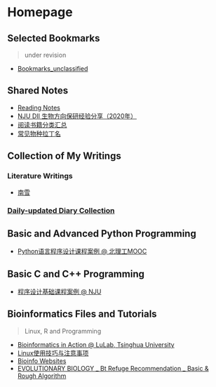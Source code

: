 # Homepage
## Selected Bookmarks
> under revision

* [Bookmarks_unclassified](bookmarks/main)

## Shared Notes
* [Reading Notes](https://liuyujie0136.gitbook.io/reading-notes/)
* [NJU DII 生物方向保研经验分享（2020年）](notes/DII_Bio2020)
* [阅读书籍分类汇总](notes/books)
* [常见物种拉丁名](notes/latin)

## Collection of My Writings
### Literature Writings
* [南雪](writings/南雪)

### [Daily-updated Diary Collection](diary/diary_collection.md)

## Basic and Advanced Python Programming
* [Python语言程序设计课程案例 @ 北理工MOOC](python/python_mooc_BIT)

## Basic C and C++ Programming
* [程序设计基础课程案例 @ NJU](c/c_NJU)

## Bioinformatics Files and Tutorials
> Linux, R and Programming

* [Bioinformatics in Action @ LuLab, Tsinghua University](https://lulab2.gitbook.io/teaching/)
* [Linux使用技巧与注意事项](bioinfo/linux_tips)
* [Bioinfo Websites](bioinfo/bioinfo_websites)
* [EVOLUTIONARY BIOLOGY _ Bt Refuge Recommendation _ Basic & Rough Algorithm](bioinfo/EVOL_BtRefuge)

